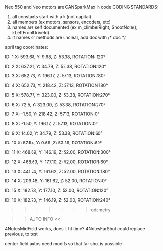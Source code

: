 Neo 550 and Neo motors are CANSparkMax in code
CODING STANDARDS:
1. all constants start with a k (not capital)
2. all members (ex motors, sensors, encoders, etc)
3. names are self documented (ex m_climberRight, ShootNote(), kLeftFrontDriveId)
4. if names or methods are unclear, add doc with /* doc */

april tag coordinates:

ID: 1 X: 593.68, Y: 9.68, Z: 53.38, ROTATION: 120°

ID: 2 X: 637.21, Y: 34.79, Z: 53.38, ROTATION:120°

ID: 3 X: 652.73, Y: 196.17, Z: 57.13, ROTATION:180°

ID: 4 X: 652.73, Y: 218.42, Z: 57.13, ROTATION:180°

ID: 5 X: 578.77, Y: 323.00, Z: 53.38, ROTATION:270°

ID: 6 X: 72.5, Y: 323.00, Z: 53.38, ROTATION:270°

ID: 7 X: -1.50, Y: 218.42, Z: 57.13, ROTATION:0°

ID: 8 X: -1.50, Y: 196.17, Z: 57.13, ROTATION:0°

ID: 9 X: 14.02, Y: 34.79, Z: 53.38, ROTATION:60°

ID: 10 X: 57.54, Y: 9.68 ,Z: 53.38, ROTATION:60°

ID: 11 X: 468.69, Y: 146.19, Z: 52.00, ROTATION:300°

ID: 12 X: 468.69, Y: 177.10, Z: 52.00, ROTATION:60°

ID: 13 X: 441.74, Y: 161.62, Z: 52.00, ROTATION:180°

ID: 14 X: 209.48, Y: 161.62, Z: 52.00, ROTATION:0°

ID: 15 X: 182.73, Y: 177.10, Z: 52.00, ROTATION:120°

ID: 16 X: 182.73, Y: 146.19, Z: 52.00, ROTATION:240°
>>>>>>> odometry

>> AUTO INFO <<

4NotesMidField works, does it fit time?
4NotesFarShot could replace previous, to test

center field autos need modifs so that far shot is possible

